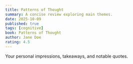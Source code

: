 ```yaml
---
title: Patterns of Thought
summary: A concise review exploring main themes.
date: 2025-10-09
published: true
tags: [cognitive]
book: Patterns of Thought
author: Jane Doe
rating: 4.5
---
```

Your personal impressions, takeaways, and notable quotes.
